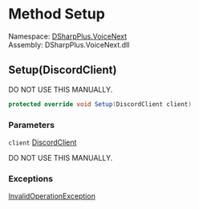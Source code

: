 # Method Setup

Namespace: [DSharpPlus.VoiceNext](DSharpPlus.VoiceNext.md)  
Assembly: DSharpPlus.VoiceNext.dll

## <a id="DSharpPlus_VoiceNext_VoiceNextExtension_Setup_DSharpPlus_DiscordClient_"></a>Setup\(DiscordClient\)

DO NOT USE THIS MANUALLY.

```csharp
protected override void Setup(DiscordClient client)
```

### Parameters

`client` [DiscordClient](DSharpPlus.DiscordClient.md)

DO NOT USE THIS MANUALLY.

### Exceptions

[InvalidOperationException](https://learn.microsoft.com/dotnet/api/system.invalidoperationexception)

